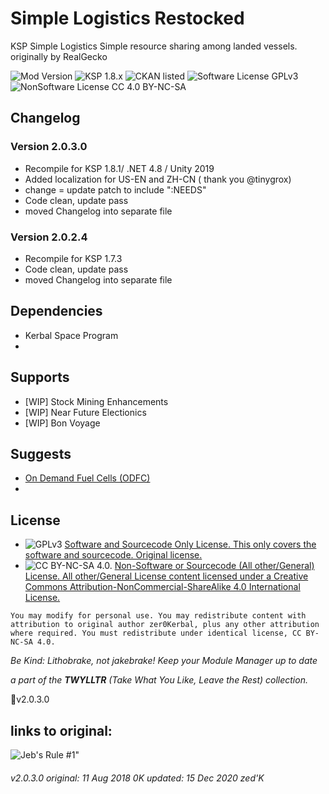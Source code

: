 <!-- Readme.md v1.1.1.1
Simple Logistics (SL)
created: 11 Aug 18
updated: 16 Jan 20 -->

<!-- Download on SpaceDock or Github or Curseforge. Also available on CKAN. -->

# Simple Logistics Restocked
KSP Simple Logistics
Simple resource sharing among landed vessels.
originally by RealGecko

![Mod Version](https://img.shields.io/github/v/release/zer0Kerbal/SimpleLogistics?include_prereleases) 
![KSP 1.8.x](https://img.shields.io/badge/KSP%20version-1.8.x-66ccff.svg?style=flat-square) 
![CKAN listed](https://img.shields.io/badge/CKAN-Indexed-brightgreen.svg) 
![Software License GPLv3](https://img.shields.io/badge/SoftwareLicense-GPLv3-red) 
![NonSoftware License CC 4.0 BY-NC-SA](https://img.shields.io/badge/NonSoftwareLicense-CC--4.0--BY--SA-lightgrey)

## Changelog
### Version 2.0.3.0
- Recompile for KSP 1.8.1/ .NET 4.8 / Unity 2019
- Added localization for US-EN and ZH-CN ( thank you @tinygrox)
- change = update patch to include ":NEEDS"
- Code clean, update pass
- moved Changelog into separate file

### Version 2.0.2.4
- Recompile for KSP 1.7.3
- Code clean, update pass
- moved Changelog into separate file

## Dependencies 
 * Kerbal Space Program
 *

## Supports
 * [WIP] Stock Mining Enhancements
 * [WIP] Near Future Electionics
 * [WIP] Bon Voyage
 
## Suggests 
 * [On Demand Fuel Cells (ODFC)](https://forum.kerbalspaceprogram.com/index.php?/topic/187625-*)
 * 
 
## License 
- ![GPLv3](https://www.gnu.org/graphics/gplv3-or-later-sm.png) [Software and Sourcecode Only License. This only covers the software and sourcecode. Original license.](https://www.gnu.org/licenses/gpl-3.0.html)
- ![CC BY-NC-SA 4.0.](https://i.creativecommons.org/l/by-nc-sa/4.0/88x31.png) [Non-Software or Sourcecode (All other/General) License. All other/General License content licensed under a Creative Commons Attribution-NonCommercial-ShareAlike 4.0 International License.](https://creativecommons.org/licenses/by-nc-sa/4.0)

`You may modify for personal use. You may redistribute content with attribution to original author zer0Kerbal, plus any other attribution where required. You must redistribute under identical license, CC BY-NC-SA 4.0.`

 *Be Kind: Lithobrake, not jakebrake! Keep your Module Manager up to date*

*a part of the **TWYLLTR** (Take What You Like, Leave the Rest) collection.*  

📌v2.0.3.0

## links to original:  


![Jeb's Rule #1"](https://ic.pics.livejournal.com/asaratov/25113347/1448500/1448500_original.jpg   "Jeb's Rule #1")

###### v2.0.3.0 original: 11 Aug 2018 0K updated: 15 Dec 2020 zed'K

